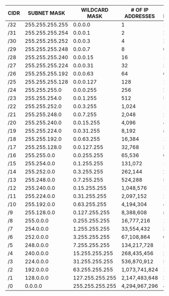 |CIDR|SUBNET MASK|WILDCARD MASK|# OF IP ADDRESSES|# OF USABLE IP ADDRESSES|
|--|--|--|--|--|
|/32|255.255.255.255|0.0.0.0|1|1|
|/31|255.255.255.254|0.0.0.1|2|2|
|/30|255.255.255.252|0.0.0.3|4|2|
|/29|255.255.255.248|0.0.0.7|8|6|
|/28|255.255.255.240|0.0.0.15|16|14|
|/27|255.255.255.224|0.0.0.31|32|30|
|/26|255.255.255.192|0.0.0.63|64|62|
|/25|255.255.255.128|0.0.0.127|128|126|
|/24|255.255.255.0|0.0.0.255|256|254|
|/23|255.255.254.0|0.0.1.255|512|510|
|/22|255.255.252.0|0.0.3.255|1,024|1,022|
|/21|255.255.248.0|0.0.7.255|2,048|2,046|
|/20|255.255.240.0|0.0.15.255|4,096|4,094|
|/19|255.255.224.0|0.0.31.255|8,192|8,190|
|/18|255.255.192.0|0.0.63.255|16,384|16,382|
|/17|255.255.128.0|0.0.127.255|32,768|32,766|
|/16|255.255.0.0|0.0.255.255|65,536|65,534|
|/15|255.254.0.0|0.1.255.255|131,072|131,070|
|/14|255.252.0.0|0.3.255.255|262,144|262,142|
|/13|255.248.0.0|0.7.255.255|524,288|524,286|
|/12|255.240.0.0|0.15.255.255|1,048,576|1,048,574|
|/11|255.224.0.0|0.31.255.255|2,097,152|2,097,150|
|/10|255.192.0.0|0.63.255.255|4,194,304|4,194,302|
|/9|255.128.0.0|0.127.255.255|8,388,608|8,388,606|
|/8|255.0.0.0|0.255.255.255|16,777,216|16,777,214|
|/7|254.0.0.0|1.255.255.255|33,554,432|33,554,430|
|/6|252.0.0.0|3.255.255.255|67,108,864|67,108,862|
|/5|248.0.0.0|7.255.255.255|134,217,728|134,217,726|
|/4|240.0.0.0|15.255.255.255|268,435,456|268,435,454|
|/3|224.0.0.0|31.255.255.255|536,870,912|536,870,910|
|/2|192.0.0.0|63.255.255.255|1,073,741,824|1,073,741,822|
|/1|128.0.0.0|127.255.255.255|2,147,483,648|2,147,483,646|
|/0|0.0.0.0|255.255.255.255|4,294,967,296|4,294,967,294|
